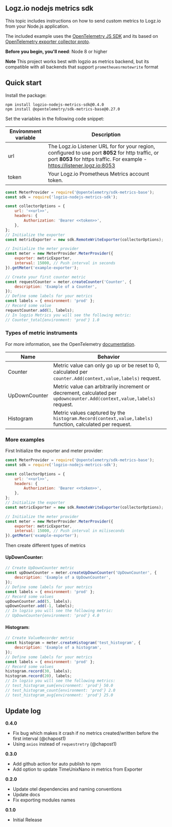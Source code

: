 ## Logz.io nodejs metrics sdk

This topic includes instructions on how to send custom metrics to Logz.io from your Node.js application.

The included example uses the [OpenTelemetry JS SDK](https://github.com/open-telemetry/opentelemetry-js) and its based on [OpenTelemetry exporter collector proto](https://github.com/open-telemetry/opentelemetry-js/tree/main/packages/opentelemetry-exporter-collector-proto).

**Before you begin, you'll need**:
Node 8 or higher

**Note** This project works best with logzio as metrics backend, but its compatible with all backends that support `prometheuesrmotewrite` format

## Quick start

Install the package:

```
npm install logzio-nodejs-metrics-sdk@0.4.0
npm install @opentelemetry/sdk-metrics-base@0.27.0
```

Set the variables in the following code snippet:

| Environment variable | Description                                                                                                                                                                     |
| -------------------- | ------------------------------------------------------------------------------------------------------------------------------------------------------------------------------- |
| url                  | The Logz.io Listener URL for for your region, configured to use port **8052** for http traffic, or port **8053** for https traffic. For example - https://listener.logz.io:8053 |
| token                | Your Logz.io Prometheus Metrics account token.                                                                                                                                  |

```js
const MeterProvider = require('@opentelemetry/sdk-metrics-base');
const sdk = require('logzio-nodejs-metrics-sdk');

const collectorOptions = {
    url: '<<url>>',
    headers: {
        Authorization: 'Bearer <<token>>',
    },
};
// Initialize the exporter
const metricExporter = new sdk.RemoteWriteExporter(collectorOptions);

// Initialize the meter provider
const meter = new MeterProvider.MeterProvider({
    exporter: metricExporter,
    interval: 15000, // Push interval in seconds
}).getMeter('example-exporter');

// Create your first counter metric
const requestCounter = meter.createCounter('Counter', {
    description: 'Example of a Counter',
});
// Define some labels for your metrics
const labels = { environment: 'prod' };
// Record some value
requestCounter.add(1, labels);
// In logzio Metrics you will see the following metric:
// Counter_total{environment: 'prod'} 1.0
```

### Types of metric instruments

For more information, see the OpenTelemetry [documentation](https://github.com/open-telemetry/opentelemetry-specification/blob/main/specification/metrics/api.md).

| Name          | Behavior                                                                                                               |
| ------------- | ---------------------------------------------------------------------------------------------------------------------- |
| Counter       | Metric value can only go up or be reset to 0, calculated per `counter.Add(context,value,labels)` request.              |
| UpDownCounter | Metric value can arbitrarily increment or decrement, calculated per `updowncounter.Add(context,value,labels)` request. |
| Histogram     | Metric values captured by the `histogram.Record(context,value,labels)` function, calculated per request.               |

### More examples

First Initialize the exporter and meter provider:

```js
const MeterProvider = require('@opentelemetry/sdk-metrics-base');
const sdk = require('logzio-nodejs-metrics-sdk');

const collectorOptions = {
    url: '<<url>>',
    headers: {
        Authorization: 'Bearer <<token>>',
    },
};
// Initialize the exporter
const metricExporter = new sdk.RemoteWriteExporter(collectorOptions);

// Initialize the meter provider
const meter = new MeterProvider.MeterProvider({
    exporter: metricExporter,
    interval: 15000, // Push interval in miliseconds
}).getMeter('example-exporter');
```

Then create different types of metrics

#### UpDownCounter:

```js
// Create UpDownCounter metric
const upDownCounter = meter.createUpDownCounter('UpDownCounter', {
    description: 'Example of a UpDownCounter',
});
// Define some labels for your metrics
const labels = { environment: 'prod' };
// Record some values
upDownCounter.add(5, labels);
upDownCounter.add(-1, labels);
// In logzio you will see the following metric:
// UpDownCounter{environment: 'prod'} 4.0
```

#### Histogram:

```js
// Create ValueRecorder metric
const histogram = meter.createHistogram('test_histogram', {
    description: 'Example of a histogram',
});
// Define some labels for your metrics
const labels = { environment: 'prod' };
// Record some values
histogram.record(30, labels);
histogram.record(20), labels;
// In logzio you will see the following metrics:
// test_histogram_sum{environment: 'prod'} 50.0
// test_histogram_count{environment: 'prod'} 2.0
// test_histogram_avg{environment: 'prod'} 25.0
```

## Update log
**0.4.0**

-   Fix bug which makes it crash if no metrics created/written before the first interval (@chapost1)
-   Using `axios` instead of `requestretry` (@chapost1)

**0.3.0**

-   Add github action for auto publish to npm
-   Add option to update TimeUnixNano in metrics from Exporter

**0.2.0**

-   Update otel dependencies and naming conventions
-   Update docs
-   Fix exporting modules names

**0.1.0**

-   Initial Release
